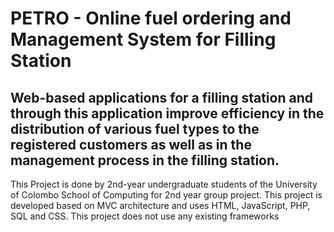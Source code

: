 # PETRO - Online fuel ordering and Management System for Filling Station 

## Web-based applications for a filling station and through this application improve efficiency in the distribution of various fuel types to the registered customers as well as in the management process in the filling station. 

This Project is done by 2nd-year undergraduate students of the University of Colombo School of Computing for 2nd year group project. This project is developed based on MVC architecture and uses HTML, JavaScript, PHP, SQL and CSS. This project does not use any existing frameworks
